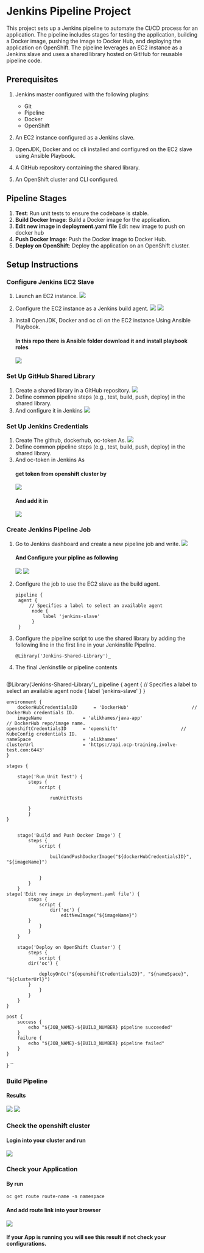 # Jenkins Pipeline Project

This project sets up a Jenkins pipeline to automate the CI/CD process for an application. The pipeline includes stages for testing the application, building a Docker image, pushing the image to Docker Hub, and deploying the application on OpenShift. The pipeline leverages an EC2 instance as a Jenkins slave and uses a shared library hosted on GitHub for reusable pipeline code.

## Prerequisites

1. Jenkins master configured with the following plugins:
   - Git
   - Pipeline
   - Docker
   - OpenShift

2. An EC2 instance configured as a Jenkins slave.
3. OpenJDK, Docker and oc cli installed and configured on the EC2 slave using Ansible Playbook.
4. A GitHub repository containing the shared library. 
5. An OpenShift cluster and CLI configured.

## Pipeline Stages

1. **Test**: Run unit tests to ensure the codebase is stable.
2. **Build Docker Image**: Build a Docker image for the application.
3. **Edit new image in deployment.yaml file** Edit new image to push on docker hub
4. **Push Docker Image**: Push the Docker image to Docker Hub.
5. **Deploy on OpenShift**: Deploy the application on an OpenShift cluster.

## Setup Instructions

### Configure Jenkins EC2 Slave

1. Launch an EC2 instance.
   ![](https://github.com/AliKhamed/ivolve_jenkins_lab/blob/master/screenshots/ec2.png)
2. Configure the EC2 instance as a Jenkins build agent.
   ![](https://github.com/AliKhamed/ivolve_jenkins_lab/blob/master/screenshots/node1.png)
   ![](https://github.com/AliKhamed/ivolve_jenkins_lab/blob/master/screenshots/node2.png)
   
3. Install OpenJDK, Docker and oc cli on the EC2 instance Using Ansible Playbook.
   #### In this repo there is Ansible folder download it and install playbook roles
   ![](https://github.com/AliKhamed/ivolve_jenkins_lab/blob/master/screenshots/ansible.png)

### Set Up GitHub Shared Library

1. Create a shared library in a GitHub repository.
   ![](https://github.com/AliKhamed/ivolve_jenkins_lab/blob/master/screenshots/shared2.png)
2. Define common pipeline steps (e.g., test, build, push, deploy) in the shared library.
3. And configure it in Jenkins
   ![](https://github.com/AliKhamed/ivolve_jenkins_lab/blob/master/screenshots/shared1.png)

### Set Up Jenkins Credentials 

1. Create The github, dockerhub, oc-token As.
   ![](https://github.com/AliKhamed/ivolve_jenkins_lab/blob/master/screenshots/cred1.png)
2. Define common pipeline steps (e.g., test, build, push, deploy) in the shared library.
3. And oc-token in Jenkins As
   #### get token from openshift cluster by
   ![](https://github.com/AliKhamed/ivolve_jenkins_lab/blob/master/screenshots/gettoken.png)
   #### And add it in
   ![](https://github.com/AliKhamed/ivolve_jenkins_lab/blob/master/screenshots/cred2.png)

### Create Jenkins Pipeline Job

1. Go to Jenkins dashboard and create a new pipeline job and write.
   ![](https://github.com/AliKhamed/ivolve_jenkins_lab/blob/master/screenshots/create_pip.png)
   #### And Configure your pipline as following
   ![](https://github.com/AliKhamed/ivolve_jenkins_lab/blob/master/screenshots/pipconfig1.png)
   ![](https://github.com/AliKhamed/ivolve_jenkins_lab/blob/master/screenshots/pipconfig2.png)
2. Configure the job to use the EC2 slave as the build agent.
   ```
   pipeline {
    agent { 
        // Specifies a label to select an available agent
         node { 
             label 'jenkins-slave'
         }
    }
   ```
3. Configure the pipeline script to use the shared library by adding the following line in the first line in your Jenkinsfile Pipeline.
   ```
   @Library('Jenkins-Shared-Library')_
   
   ```

4. The final Jenkinsfile or pipeline contents
   ```
@Library('Jenkins-Shared-Library')_
pipeline {
    agent { 
        // Specifies a label to select an available agent
         node { 
             label 'jenkins-slave'
         }
    }
    
    environment {
        dockerHubCredentialsID	    = 'DockerHub'  		    			// DockerHub credentials ID.
        imageName   		    = 'alikhames/java-app'     			        // DockerHub repo/image name.
	openshiftCredentialsID	    = 'openshift'	    				// KubeConfig credentials ID.   
	nameSpace                   = 'alikhames'
	clusterUrl                  = 'https://api.ocp-training.ivolve-test.com:6443'
    }
    
    stages {       

        stage('Run Unit Test') {
            steps {
                script {
                	
                	runUnitTests
            		
        	}
    	    }
	}
	
       
        stage('Build and Push Docker Image') {
            steps {
                script {
                 	
                 	buildandPushDockerImage("${dockerHubCredentialsID}", "${imageName}")
                        
                    	
                }
            }
        }
	stage('Edit new image in deployment.yaml file') {
            steps {
                script { 
                	dir('oc') {
				        editNewImage("${imageName}")
			}
                }
            }
        }

        stage('Deploy on OpenShift Cluster') {
            steps {
                script { 
			dir('oc') {
                        
				deployOnOc("${openshiftCredentialsID}", "${nameSpace}", "${clusterUrl}")
			}
                }
            }
        }
    }

    post {
        success {
            echo "${JOB_NAME}-${BUILD_NUMBER} pipeline succeeded"
        }
        failure {
            echo "${JOB_NAME}-${BUILD_NUMBER} pipeline failed"
        }
    }
}
``

### Build Pipeline
#### Results 
   ![](https://github.com/AliKhamed/ivolve_jenkins_lab/blob/master/screenshots/pip1.png)
   ![](https://github.com/AliKhamed/ivolve_jenkins_lab/blob/master/screenshots/pip2.png)

### Check the openshift cluster 
#### Login into your cluster and run 
   ![](https://github.com/AliKhamed/ivolve_jenkins_lab/blob/master/screenshots/oc-check.png)

### Check your Application 
#### By run 
```
oc get route route-name -n namespace
```
#### And add route link into your browser

![](https://github.com/AliKhamed/ivolve_jenkins_lab/blob/master/screenshots/approute.png)

#### If your App is running you will see this result if not check your configurations.

